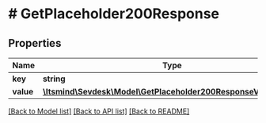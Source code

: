 # # GetPlaceholder200Response

## Properties

Name | Type | Description | Notes
------------ | ------------- | ------------- | -------------
**key** | **string** |  | [optional]
**value** | [**\Itsmind\\Sevdesk\Model\GetPlaceholder200ResponseValueInner[]**](GetPlaceholder200ResponseValueInner.md) |  | [optional]

[[Back to Model list]](../../README.md#models) [[Back to API list]](../../README.md#endpoints) [[Back to README]](../../README.md)
